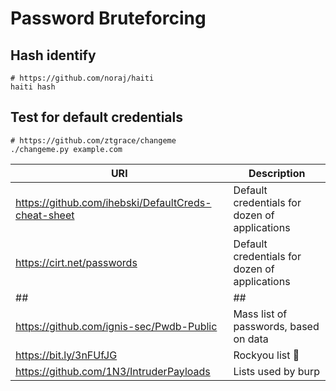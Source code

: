 # Password Bruteforcing

## Hash identify

```
# https://github.com/noraj/haiti
haiti hash
```

## Test for default credentials

```
# https://github.com/ztgrace/changeme
./changeme.py example.com
```

|URl|Description|
|---|---|
|https://github.com/ihebski/DefaultCreds-cheat-sheet| Default credentials for dozen of applications |
|https://cirt.net/passwords | Default credentials for dozen of applications |
| ## | ## |
|https://github.com/ignis-sec/Pwdb-Public| Mass list of passwords, based on data |
| https://bit.ly/3nFUfJG | Rockyou list 🤘 |
|https://github.com/1N3/IntruderPayloads| Lists used by burp |
